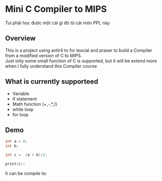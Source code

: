# Mini C Compiler to MIPS
Tui phải học được một cái gì đó từ cái môn PPL này

## Overview
This is a project using antlr4 to for lexcial and praser to build a Compiler from a modified version of C to MIPS.  
Just only some small function of C is supported, but it will be extend more when I fully understand this Compiler course

## What is currently supporteed
* Variable
* if statement
* Math function (+,-,*,/)
* while loop
* for loop


## Demo

``` c
int a = 0;
int b;

int c =  (a + b)/2;

print(c);
```

It can be compile to:
```mips

